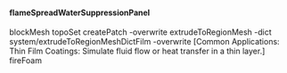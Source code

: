 #### flameSpreadWaterSuppressionPanel

blockMesh
topoSet
createPatch -overwrite
extrudeToRegionMesh -dict system/extrudeToRegionMeshDictFilm -overwrite 
[Common Applications: Thin Film Coatings: Simulate fluid flow or heat transfer in a thin layer.]
fireFoam

